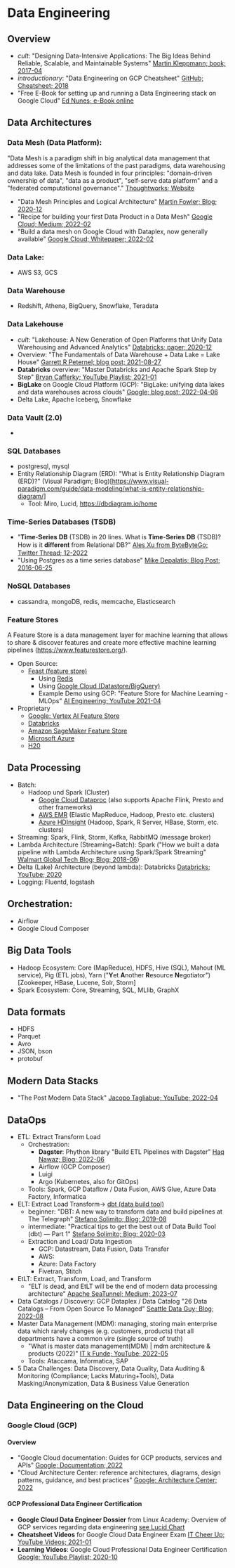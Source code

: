 # Data Engineering

## Overview

- *cult*: "Designing Data-Intensive Applications: The Big Ideas Behind Reliable, Scalable, and Maintainable Systems" [Martin Kleppmann; book; 2017-04](https://github.com/jeffrey-xiao/papers/blob/master/textbooks/designing-data-intensive-applications.pdf)
- *introductionary*: "Data Engineering on GCP Cheatsheet" [GitHub; Cheatsheet; 2018](https://github.com/ml874/Data-Engineering-on-GCP-Cheatsheet/blob/master/data_engineering_on_GCP.pdf)
- "Free E-Book for setting up and running a Data Engineering stack on Google Cloud" [Ed Nunes; e-Book online](https://www.nunes.online/de-gcp-book/ch_00_preface/)

## Data Architectures


### Data Mesh (Data Platform): 
"Data Mesh is a paradigm shift in big analytical data management that addresses some of the limitations of the past paradigms, data warehousing and data lake. Data Mesh is founded in four principles: "domain-driven ownership of data", "data as a product", "self-serve data platform" and a "federated computational governance"." [Thoughtworks; Website](https://www.thoughtworks.com/about-us/events/webinars/core-principles-of-data-mesh/data-as-a-product)

- "Data Mesh Principles and Logical Architecture" [Martin Fowler; Blog; 2020-12](https://martinfowler.com/articles/data-mesh-principles.html)
- "Recipe for building your first Data Product in a Data Mesh" [Google Cloud; Medium; 2022-02](https://medium.com/google-cloud/recipe-for-building-your-first-data-product-in-a-data-mesh-78b52338ef59)
- "Build a data mesh on Google Cloud with Dataplex, now generally available" [Google Cloud; Whitepaper; 2022-02](https://cloud.google.com/blog/products/data-analytics/build-a-data-mesh-on-google-cloud-with-dataplex-now-generally-available)


### Data Lake: 
- AWS S3, GCS

### Data Warehouse
- Redshift, Athena, BigQuery, Snowflake, Teradata

### Data Lakehouse

- *cult*: "Lakehouse: A New Generation of Open Platforms that Unify Data Warehousing and Advanced Analytics" [Databricks; paper; 2020-12](https://www.cidrdb.org/cidr2021/papers/cidr2021_paper17.pdf)
- Overview: "The Fundamentals of Data Warehouse + Data Lake = Lake House" [Garrett R Peternel; blog post; 2021-08-27](https://towardsdatascience.com/the-fundamentals-of-data-warehouse-data-lake-lake-house-ff640851c832)
- **Databricks** overview: "Master Databricks and Apache Spark Step by Step" [Bryan Cafferky; YouTube Playlist; 2021-01](https://www.youtube.com/playlist?list=PL7_h0bRfL52qWoCcS18nXcT1s-5rSa1yp)
- **BigLake** on Google Cloud Platform (GCP): "BigLake: unifying data lakes and data warehouses across clouds" [Google; blog post; 2022-04-06](https://cloud.google.com/blog/products/data-analytics/unifying-data-lakes-and-data-warehouses-across-clouds-with-biglake)
- Delta Lake, Apache Iceberg, Snowflake

### Data Vault (2.0)
- 

### SQL Databases
- postgresql, mysql
- Entity Relationship Diagram (ERD): "What is Entity Relationship Diagram (ERD)?" (Visual Paradigm; Blog)[https://www.visual-paradigm.com/guide/data-modeling/what-is-entity-relationship-diagram/]
  - Tool: Miro, Lucid, https://dbdiagram.io/home

### Time-Series Databases (TSDB)
- "𝐓𝐢𝐦𝐞-𝐒𝐞𝐫𝐢𝐞𝐬 𝐃𝐁 (TSDB) in 20 lines. What is 𝐓𝐢𝐦𝐞-𝐒𝐞𝐫𝐢𝐞𝐬 𝐃𝐁 (TSDB)? How is it 𝐝𝐢𝐟𝐟𝐞𝐫𝐞𝐧𝐭 from Relational DB?" [Ales Xu from ByteByteGo; Twitter Thread; 12-2022](https://twitter.com/alexxubyte/status/1599801032061558784)
- "Using Postgres as a time series database" [Mike Depalatis; Blog Post; 2016-06-25](https://mike.depalatis.net/blog/postgres-time-series-database.html)

### NoSQL Databases
- cassandra, mongoDB, redis, memcache, Elasticsearch

### Feature Stores
A Feature Store is a data management layer for machine learning that allows to share & discover features and create more effective machine learning pipelines (https://www.featurestore.org/).

- Open Source:
  - [Feast (feature store)](https://docs.feast.dev/)
    - Using [Redis](https://redis.com/blog/building-feature-stores-with-redis-introduction-to-feast-with-redis/)
    - Using [Google Cloud (Datastore/BigQuery)](https://docs.feast.dev/reference/providers/google-cloud-platform)
    - Example Demo using GCP: "Feature Store for Machine Learning - MLOps" [AI Engineering; YouTube 2021-04](https://www.youtube.com/watch?v=ZeJdr0nZ9PA&ab_channel=AIEngineering)
- Proprietary
  - [Google: Vertex AI Feature Store](https://cloud.google.com/vertex-ai/docs/featurestore?hl=de)
  - [Databricks](https://docs.databricks.com/applications/machine-learning/feature-store/index.html)
  - [Amazon SageMaker Feature Store](https://aws.amazon.com/de/sagemaker/feature-store/)
  - [Microsoft Azure](https://techcommunity.microsoft.com/t5/ai-customer-engineering-team/bringing-feature-store-to-azure-from-microsoft-azure-redis-and/ba-p/2918917)
  - [H20](https://h2o.ai/platform/ai-cloud/make/feature-store/)


## Data Processing
- Batch:
  - Hadoop und Spark (Cluster) 
    - [Google Cloud Dataproc](https://cloud.google.com/dataproc) (also supports Apache Flink, Presto and other frameworks)
    - [AWS EMR](https://aws.amazon.com/de/emr/) (Elastic MapReduce, Hadoop, Presto etc. clusters)
    - [Azure HDInsight](https://azure.microsoft.com/de-de/services/hdinsight/#overview) (Hadoop, Spark, R Server, HBase, Storm, etc. clusters)
- Streaming: Spark, Flink, Storm, Kafka, RabbitMQ (message broker)
- Lambda Architecture (Streaming+Batch): Spark ("How we built a data pipeline with Lambda Architecture using Spark/Spark Streaming" [Walmart Global Tech Blog; Blog; 2018-06](https://medium.com/walmartglobaltech/how-we-built-a-data-pipeline-with-lambda-architecture-using-spark-spark-streaming-9d3b4b4555d3))
- Delta (Lake) Architecture (beyond lambda): Databricks [Databricks; YouTube; 2020](https://www.youtube.com/watch?v=FePv0lro0z8&t=49s&ab_channel=Databricks)
- Logging: Fluentd, logstash
  
## Orchestration:
- Airflow
- Google Cloud Composer
 
## Big Data Tools
- Hadoop Ecosystem: Core (MapReduce), HDFS, Hive (SQL), Mahout (ML service), Pig (ETL jobs), Yarn ("**Y**et **A**nother **R**esource **N**egotiator") [Zookeeper, HBase, Lucene, Solr, Storm]
- Spark Ecosystem: Core, Streaming, SQL, MLlib, GraphX
  
## Data formats
- HDFS
- Parquet
- Avro
- JSON, bson
- protobuf

## Modern Data Stacks

- "The Post Modern Data Stack" [Jacopo Tagliabue; YouTube; 2022-04](https://www.youtube.com/watch?v=5kHDb-XGHtc&ab_channel=JacopoTagliabue)

## DataOps

- ETL: Extract Transform Load
  - Orchestration:
    - **Dagster**: Phython library "Build ETL Pipelines with Dagster" [Haq Nawaz; Blog; 2022-06](https://blog.devgenius.io/build-etl-pipelines-with-dagster-4c5f2ac678db)
    - Airflow (GCP Composer)
    - Luigi
    - Argo (Kubernetes, also for GitOps)
  - Tools: Spark, GCP Dataflow / Data Fusion, AWS Glue, Azure Data Factory, Informatica
- ELT: Extract Load Transform-> [dbt (data build tool)](https://docs.getdbt.com/docs/introduction)
  - beginner: "DBT: A new way to transform data and build pipelines at The Telegraph" [Stefano Solimito; Blog; 2019-08](https://medium.com/the-telegraph-engineering/dbt-a-new-way-to-handle-data-transformation-at-the-telegraph-868ce3964eb4)
  - intermediate: "Practical tips to get the best out of Data Build Tool (dbt) — Part 1" [Stefano Solimito; Blog; 2020-03](https://medium.com/photobox-technology-product-and-design/practical-tips-to-get-the-best-out-of-data-building-tool-dbt-part-1-8cfa21ef97c5)
  - Extraction and Load/ Data Ingestion
    - GCP: Datastream, Data Fusion, Data Transfer
    - AWS:
    - Azure: Data Factory
    - Fivetran, Stitch
- EtLT: Extract, Transform, Load, and Transform
  - "ELT is dead, and EtLT will be the end of modern data processing architecture" [Apache SeaTunnel; Medium; 2023-07](https://blog.devgenius.io/elt-is-dead-and-etlt-will-be-the-end-of-modern-data-processing-architecture-154b87c1cce0)
- Data Catalogs / Discovery: GCP Dataplex / Data Catalog "26 Data Catalogs – From Open Source To Managed" [Seattle Data Guy; Blog; 2022-08](https://www.theseattledataguy.com/26-data-catalogs-from-open-source-to-managed/#page-content)
- Master Data Management (MDM): managing, storing main enterprise data which rarely changes (e.g. customers, products) that all departments have a common vire (single source of truth)
   - "What is master data management(MDM) | mdm architecture & products (2022)" [IT k Funde; YouTube; 2022-05](https://www.youtube.com/watch?v=qCEbL1TXOtw&list=PLcnJIHtHiTA2HmIleev4scARSFwrQ0bIy&index=18&ab_channel=ITkFunde)
   - Tools: Ataccama, Informatica, SAP
 - 5 Data Challenges: Data Discovery, Data Quality, Data Auditing & Monitoring (Compliance; Lacks Maturing+Tools), Data Masking/Anonymization, Data & Business Value Generation

## Data Engineering on the Cloud

### Google Cloud (GCP)

#### Overview

- "Google Cloud documentation: Guides for GCP products, services and APIs" [Google; Documentation; 2022](https://cloud.google.com/docs)
- "Cloud Architecture Center: reference architectures, diagrams, design patterns, guidance, and best practices" [Google; Architecture Center; 2022](https://cloud.google.com/architecture)

#### GCP Professional Data Engineer Certification

- **Google Cloud Data Engineer Dossier** from Linux Academy: Overview of GCP services regarding data engineering [see Lucid Chart](https://lucid.app/lucidchart/0ca44a63-4ea4-4d78-8367-2465512d21be/view?page=5CetVcvv3YSZ#)
- **Cheatsheet Videos** for Google Cloud Data Engineer Exam [IT Cheer Up; YouTube Videos; 2021-01](https://www.youtube.com/playlist?list=PLWXckUXLY7LwbBz6eyYzDocZo1vkvRWC7)
- **Learning Videos**: Google Cloud Professional Data Engineer Certification [Google; YouTube Playlist; 2020-10](https://www.youtube.com/playlist?list=PLWXckUXLY7LzOBySwKXb9fqejwpGcnAwi)

